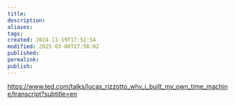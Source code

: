```yaml
---
title: 
description: 
aliases: 
tags: 
created: 2024-11-19T17:52:54
modified: 2025-03-08T17:56:02
published: 
permalink: 
publish: 
---
```


https://www.ted.com/talks/lucas_rizzotto_why_i_built_my_own_time_machine/transcript?subtitle=en

